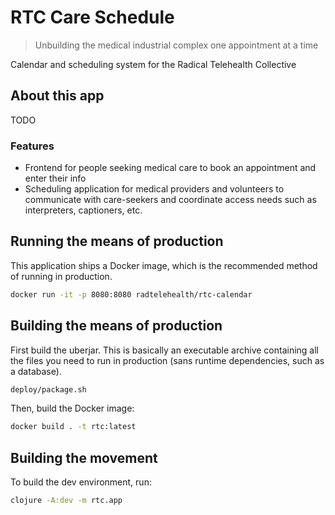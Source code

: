 # RTC Care Schedule

> Unbuilding the medical industrial complex one appointment at a time

Calendar and scheduling system for the Radical Telehealth Collective

## About this app

TODO

### Features

* Frontend for people seeking medical care to book an appointment and enter their info
* Scheduling application for medical providers and volunteers to communicate with care-seekers and coordinate access needs such as interpreters, captioners, etc.

## Running the means of production

This application ships a Docker image, which is the recommended method of running in production.

```sh
docker run -it -p 8080:8080 radtelehealth/rtc-calendar
```

## Building the means of production

First build the uberjar. This is basically an executable archive containing all the files you need to run in production (sans runtime dependencies, such as a database).

```sh
deploy/package.sh
```

Then, build the Docker image:

```sh
docker build . -t rtc:latest
```

## Building the movement

To build the dev environment, run:

```sh
clojure -A:dev -m rtc.app
```